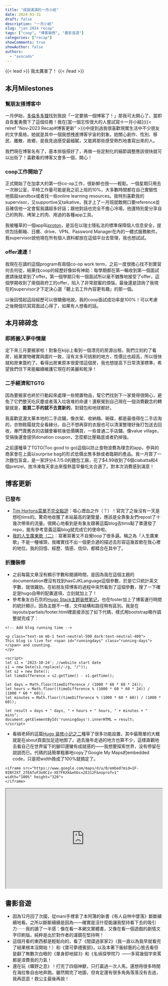 ```yaml
---
title: "成就滿滿的一月小结"
date: 2024-01-31
draft: false
description: "一月小結"
slug: "jan 2024 recap"
tags: ["coop", "博客裝修", "書影音遊"]
categories: ["recap"]
showComments: true
showAuthor: false
authors:
  - "avocado"
---
```

{{< lead >}}
我太厲害了！
{{< /lead >}}

## 本月Milestones
### 幫朋友搭博客中
一月伊始，[多倫多多狸](https://weibo.com/u/5244927870)找到我說「一定要搞一個博客了！」那我可太開心了，當即自告奮勇攬下了這個任務！我在[當一個忘性很大的人嘗試寫十一月小結]({{< relref "Nov-2023 Recap#博客更新" >}})中提到過我很喜歡現實生活中不少朋友的文字風格，她就是其中一個我想拽進博客宇宙的對象。她關心創作、性別、移民、離散、故鄉，是我見過感受最細膩，又能將那些感受熱烈地書寫出來的人。

我們現在博客名有了，基本排版搭好了，再做一些定制化的細節調整應該很快就可以出街了！喜歡看的博客又會多一個，開心！
### coop工作開始了
正式開始了在加拿大的第一份co-op工作，很新鮮也很——輕鬆。一個星期只用去一次辦公室，平時工作量可能是我之前上班的10%，大多數時間都在自己實驗性地搗鼓sandbox或者找一些online learning resources。我特別喜歡我的supervisor，又supportive又talkative，我才上了一月班就敢開口要reference並且確信他一定會幫我講超多好話；跟他對話也完全不擔心冷場，他還特別愛分享自己的狗狗、烤架上的肉、用過的各種app工具。

我被種草的一個app叫[proton](https://proton.me/)，是旨在以瑞士隱私法的標準保障個人信息安全，提供包括郵箱、日曆、drive、VPN、Password Manager在內的一體式服務軟件。我supervisor說他現在所有個人資料都放在這個平台去管理，我也想試試。
### offer連連！
我現在在讀的這個program有兩個co-op work term，之前一度很擔心找不到實習何去何從，結果找coop的經歷好像如有神助：每學期都在第一輪收到第一個面試邀請後就拿到了offer。第一個學期只有一個面試所以毫不猶豫地接受了offer，這個學期收到了兩個政府工的offer，陷入了非常甜蜜的煩惱，最後還是諮詢了我現在的supervisor才下定決心選「聽上去工作內容更有趣」的那一個。

以後回憶起這段經歷可以很驕傲地說，我的coop面試成功率是100%！可以考慮之後開個坑寫寫面試心得了，如果有人想看的話。
## 本月碎碎念
### 即將搬入夢中情屋
定下來三月要搬家啦！對象在kijiji上看到一個漂亮的房源出租，我們立刻約了看房，結果實物確實與圖片一致，沒有太多可挑剔的地方，性價比也超高，所以很快就和房東簽約了。看得出房東原本很愛惜這個房，我也想提高下日常清潔標準，希望我們住下來能繼續維護它現在的美麗和乾淨！
### 二手經濟和TGTG
因為要搬家也終於行動起來處理一些閒置物品，幫它們找到下一家覺得很開心，避免了它們整天吃灰塵或者落入垃圾堆的命運！還察覺到自己現在一個消費觀念的轉變就是，**能買二手的就不去買新的**，對錢包和地球都好。

我喜歡逛渥太華本地的二手店鋪，像衣架、收納箱、碗碟，都是最值得在二手店淘的，衣物鞋履就完全看緣分。自己不想再穿的衣服也可以清潔整理好後打包送去回收，專門賣舊衣的店鋪會審核後低價購買，一些普通二手店鋪，像value village，受捐後還會提供donation coupon，怎麼都比壓箱底或者扔掉強。

之前還種草了TGTG(Too good to go)這個以防止食物浪費為理念的app，參與的商家會在上面以surprise bag的形式低價出售多餘或者臨期的產品。我一月買了一次麵包盲盒，是一家評分4.7/5.0的麵包工廠，花了$4.99收到了6個ciabatta和4個pretzel，放冷凍每天拿出來復熱當早餐吃太合適了。對本次消費感到滿意！
## 博客更新
### 已發布
- [Tim Hortons菜單不完全點評](https://tiffahahahu7.github.io/gigigatgat/zh-tw/posts/tim-hortons-menu/)：嘔心瀝血之作（？）！寫完了之後沒有一天是想吃tims的。驚奇地收獲了本站最高的瀏覽量，應該是全靠象友們repost了十幾次帶來的流量。很開心地看到是有象友跟著這篇blog去tims點了單還發了repo，能有參考意義這篇blog就完成它的使命啦。
- [我的人生廣東歌（二）](https://tiffahahahu7.github.io/gigigatgat/zh-tw/posts/my-fav-cantonese-songs_2/)：寫著寫著又不自覺loop了很多遍。稱之為「人生廣東歌」不是一種噱頭，我確實找不出一個更合適的描述去形容這幾首歌在我心裡的地位。我的回憶、經歷、情感、信仰，都糅合在其中了。
### 折騰裝修
- 之前每篇文章沒有顯示字數和閱讀時間，是因為我在這個主題的documentation裡沒有找到hasCJKLanguage這個參數，於是它只統計英文字數，就很雞肋。在給朋友搭博客的過程中突然看到了這個參數，搜了一下確定是hugo自帶的配置選項，立刻就加上了！
- 參考象友白石京的[Hugo Stack主题装修笔记](https://thirdshire.com/hugo-stack-renovation/#%E5%8D%9A%E5%AE%A2%E5%B7%B2%E8%BF%90%E8%A1%8Cx%E5%A4%A9x%E5%B0%8F%E6%97%B6x%E5%88%86%E9%92%9F%E5%AD%97%E6%A0%B7)，也在footer加上了博客運行時間的統計顯示。因為主題不一樣，文件結構和路徑稍有區別。我是在layouts/partials/footer.html裡直接添加了如下代碼，樣式用bootstrap略作調整就完成了：
```
<!-- Add blog running time -->

<p class="text-sm mb-1 text-neutral-500 dark:text-neutral-400">
This blog is live for <span id="runningdays" class="running-days"></span> and counting.
</p>

<script>
let s1 = '2023-10-24'; //website start date
s1 = new Date(s1.replace(/-/g, "/"));
let s2 = new Date();
let timeDifference = s2.getTime() - s1.getTime();

let days = Math.floor(timeDifference / (1000 * 60 * 60 * 24));
let hours = Math.floor((timeDifference % (1000 * 60 * 60 * 24)) / (1000 * 60 * 60));
let minutes = Math.floor((timeDifference % (1000 * 60 * 60)) / (1000 * 60));

let result = days + " days, " + hours + " hours, " + minutes + " mins";
document.getElementById('runningdays').innerHTML = result;
</script>
```
- 看椒老師的這篇[Hugo 装修小记之二](https://blog.douchi.space/blog-decoration-2/#gsc.tab=0)種草了很多功能設置，其中最簡單的大概就是在about頁面加足迹地图了。過去幾年走過的地方也算不少，這樣直觀地去看自己在世界留下的腳印還蠻有成就感的——我想要探索世界，没有停留在說說而已。代碼的話簡單粗暴地copy了Google My Maps的embedded code，只是把width換成了100%就搞定了。

```
<iframe src="https://www.google.com/maps/d/u/0/embed?mid=1F-0INY2Xf_2fEAfuF3o0C1v-XE7FKXk&ehbc=2E312F&noprof=1" 
width="100%" height="320">
</iframe>
```

<iframe src="https://www.google.com/maps/d/u/0/embed?mid=1F-0INY2Xf_2fEAfuF3o0C1v-XE7FKXk&ehbc=2E312F&noprof=1" width="100%" height="320"></iframe>

## 書影音遊
- 因為12月回了次國，從mani手裡拿了本阿蒲的新書《有人自林中墜落》斷斷續續地看。之所以斷斷續續是因為——確實是沒什麼能讓我堅持看下去的吸引力⋯⋯我的讀了一半感：像在看一本網文實體書，又像在看一個遊戲的劇情文字印刷版。純粹是出於對作者的濾鏡在堅持啊！
- 這個月看的東西都是輕鬆向的，看了《間諜過家家2》（我一直以為我早就看完了結果根本沒開始！）和《寶可夢禮賓部》，以及本著下飯綜藝的心態去看但是翻了無數次白眼的《單身即地獄3》和《名偵探學院7》——多寫幾個字來罵都是浪費我的力氣！
- 還在玩《曠野之息》！打完了四個神獸，只打贏過一次人馬，還想用很多時間在海拉魯自由地奔跑。雖然開完了地圖，但肯定還有很多角角落落沒有去過，我再逛逛！救公主最後再說！
